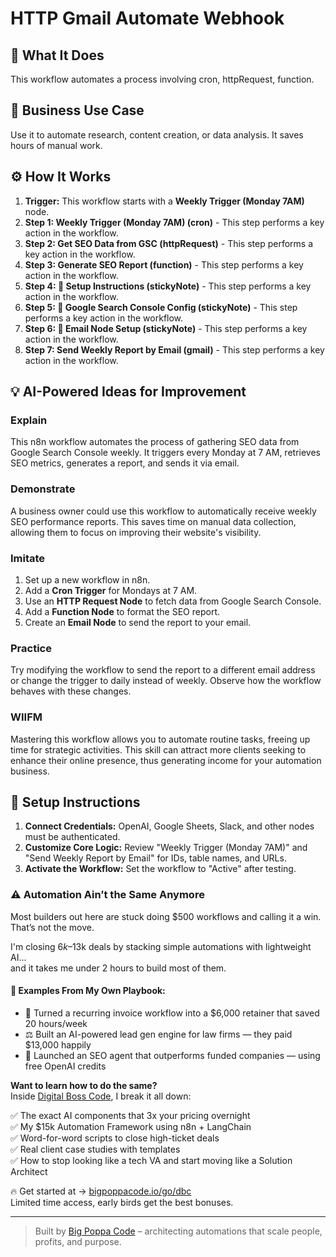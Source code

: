 # HTTP Gmail Automate Webhook

## 🚀 What It Does
This workflow automates a process involving cron, httpRequest, function.

## 💼 Business Use Case
Use it to automate research, content creation, or data analysis. It saves hours of manual work.

## ⚙️ How It Works
1.  **Trigger:** This workflow starts with a **Weekly Trigger (Monday 7AM)** node.
2. **Step 1: Weekly Trigger (Monday 7AM) (cron)** - This step performs a key action in the workflow.
3. **Step 2: Get SEO Data from GSC (httpRequest)** - This step performs a key action in the workflow.
4. **Step 3: Generate SEO Report (function)** - This step performs a key action in the workflow.
5. **Step 4: 📌 Setup Instructions (stickyNote)** - This step performs a key action in the workflow.
6. **Step 5: 📌 Google Search Console Config (stickyNote)** - This step performs a key action in the workflow.
7. **Step 6: 📌 Email Node Setup (stickyNote)** - This step performs a key action in the workflow.
8. **Step 7: Send Weekly Report by Email (gmail)** - This step performs a key action in the workflow.

## 💡 AI-Powered Ideas for Improvement
### Explain
This n8n workflow automates the process of gathering SEO data from Google Search Console weekly. It triggers every Monday at 7 AM, retrieves SEO metrics, generates a report, and sends it via email.

### Demonstrate
A business owner could use this workflow to automatically receive weekly SEO performance reports. This saves time on manual data collection, allowing them to focus on improving their website's visibility.

### Imitate
1. Set up a new workflow in n8n.
2. Add a **Cron Trigger** for Mondays at 7 AM.
3. Use an **HTTP Request Node** to fetch data from Google Search Console.
4. Add a **Function Node** to format the SEO report.
5. Create an **Email Node** to send the report to your email.

### Practice
Try modifying the workflow to send the report to a different email address or change the trigger to daily instead of weekly. Observe how the workflow behaves with these changes.

### WIIFM
Mastering this workflow allows you to automate routine tasks, freeing up time for strategic activities. This skill can attract more clients seeking to enhance their online presence, thus generating income for your automation business.

## 🔧 Setup Instructions
1. **Connect Credentials:** OpenAI, Google Sheets, Slack, and other nodes must be authenticated.
2. **Customize Core Logic:** Review "Weekly Trigger (Monday 7AM)" and "Send Weekly Report by Email" for IDs, table names, and URLs.
3. **Activate the Workflow:** Set the workflow to "Active" after testing.

### ⚠️ Automation Ain’t the Same Anymore

Most builders out here are stuck doing $500 workflows and calling it a win.  
That’s not the move.  

I'm closing $6k–$13k deals by stacking simple automations with lightweight AI...  
and it takes me under 2 hours to build most of them.

#### 🧠 Examples From My Own Playbook:
- 🔁 Turned a recurring invoice workflow into a $6,000 retainer that saved 20 hours/week  
- ⚖️ Built an AI-powered lead gen engine for law firms — they paid $13,000 happily  
- 🚀 Launched an SEO agent that outperforms funded companies — using free OpenAI credits  

**Want to learn how to do the same?**  
Inside [Digital Boss Code](https://bigpoppacode.io/go/dbc), I break it all down:

✅ The exact AI components that 3x your pricing overnight  
✅ My $15k Automation Framework using n8n + LangChain  
✅ Word-for-word scripts to close high-ticket deals  
✅ Real client case studies with templates  
✅ How to stop looking like a tech VA and start moving like a Solution Architect  

🔥 Get started at → [bigpoppacode.io/go/dbc](https://bigpoppacode.io/go/dbc)  
Limited time access, early birds get the best bonuses.

---
> Built by [Big Poppa Code](https://bigpoppacode.io) – architecting automations that scale people, profits, and purpose.
